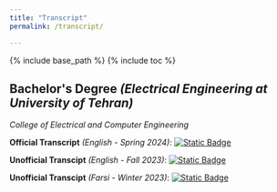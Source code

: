 ```yaml
---
title: "Transcript"
permalink: /transcript/

---
```



{% include base_path %}
{% include toc %}

## Bachelor's Degree *(Electrical Engineering at University of Tehran)*

*College of Electrical and Computer Engineering*

**Official Transcript** *(English - Spring 2024)*:  [![Static Badge](https://img.shields.io/badge/Download-flat)](/files/OfficialTranscript-ErfanPanahi.pdf)

**Unofficial Transcipt** *(English - Fall 2023)*:  [![Static Badge](https://img.shields.io/badge/Download-blue)](/files/TranscriptofUniversityGrades_Summer2023.pdf)

**Unofficial Transcipt** *(Farsi - Winter 2023)*:  [![Static Badge](https://img.shields.io/badge/Download-violet)](/files/Farsi_Transcrpit_NU.pdf)
